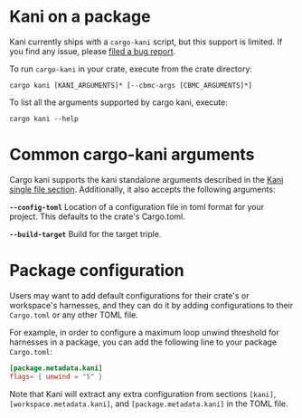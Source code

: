 # Kani on a package

Kani currently ships with a `cargo-kani` script, but this support is limited. If you find any issue, please [filed a bug report](https://github.com/model-checking/kani/issues/new?assignees=&labels=bug&template=bug_report.md).

To run `cargo-kani` in your crate, execute from the crate directory:

```
cargo kani [KANI_ARGUMENTS]* [--cbmc-args [CBMC_ARGUMENTS]*]
```

To list all the arguments supported by cargo kani, execute:

```
cargo kani --help
```

# Common cargo-kani arguments

Cargo kani supports the kani standalone arguments described in the [Kani single file section](./kani-single-file.md). Additionally, it also accepts the following arguments:

**`--config-toml`** Location of a configuration file in toml format for your project. This defaults to the crate's Cargo.toml.

**`--build-target`** Build for the target triple.

# Package configuration

Users may want to add default configurations for their crate's or workspace's harnesses, and they can do it by adding configurations to their `Cargo.toml` or any other TOML file.

For example, in order to configure a maximum loop unwind threshold for harnesses in a package, you can add the following line to your package `Cargo.toml`:
```toml
[package.metadata.kani]
flags= { unwind = "5" }
```

Note that Kani will extract any extra configuration from sections `[kani]`, `[workspace.metadata.kani]`, and `[package.metadata.kani]` in the TOML file.
